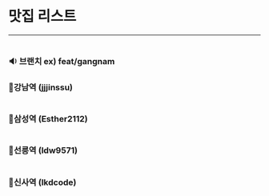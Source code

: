 # 맛집 리스트

---

#
### 🔉 브랜치 ex) feat/gangnam


### 🎈강남역 (jjjinssu)

#


### 🎁삼성역 (Esther2112)

#


### 🎯선릉역 (ldw9571)

#

### 📌신사역 (lkdcode)

#